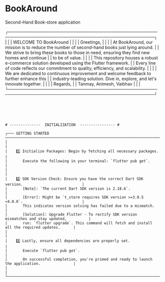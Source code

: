 # BookAround

Second-Hand Book-store application

┌──────────────────────────────────────────────────────────────────────────────────────────────────┐
|                                                                                                  |
|                                   WELCOME TO BookAround                                          |
|                                                                                                  |
|    Greetings,                                                                                    |
|                                                                                                  |
|    At BookAround, our mission is to reduce the number of second-hand books just lying around.    |
|    We strive to bring these books to those in need, ensuring they find new homes and continue    |
|    to be of value.                                                                               |
|                                                                                                  |
|    This repository houses a robust e-commerce solution developed using the Flutter framework.    |
|    Every line of code reflects our commitment to quality, efficiency, and scalability.           |
|                                                                                                  |
|    We are dedicated to continuous improvement and welcome feedback to further enhance this       |
|    industry-leading solution. Dive in, explore, and let's innovate together.                     |
|                                                                                                  |
|    Regards,                                                                                      |
|    Tanmay, Animesh, Vaibhav                                                                      |
|                                                                                                  |
└──────────────────────────────────────────────────────────────────────────────────────────────────┘
```





# --------------  INITIALIZATION  ---------------- #

┌─── GETTING STARTED ──────────────────────────────────────────────────────────────────────────────┐
|                                                                                                  |
|    1️⃣ Initialize Packages: Begin by fetching all necessary packages.                             |
|       Execute the following in your terminal: `flutter pub get`.                                 |
|                                                                                                  |
|    2️⃣ SDK Version Check: Ensure you have the correct Dart SDK version.                           |
|       [Note]: `The current Dart SDK version is 2.18.6`.                                          |
|       [Error]: Might be `t_store requires SDK version >=3.0.5 <4.0.0`.                           |
|       This indicates version solving has failed due to a mismatch.                               |
|       [Solution]: Upgrade Flutter - To rectify SDK version mismatches and stay updated,          |
|       run: `flutter upgrade`. This command will fetch and install all the required updates.      |
|                                                                                                  |
|    3️⃣ Lastly, ensure all dependencies are properly set.                                          |
|       Execute `flutter pub get`.                                                                 |
|       On successful completion, you're primed and ready to launch the application.               |
|                                                                                                  |
└──────────────────────────────────────────────────────────────────────────────────────────────────┘
